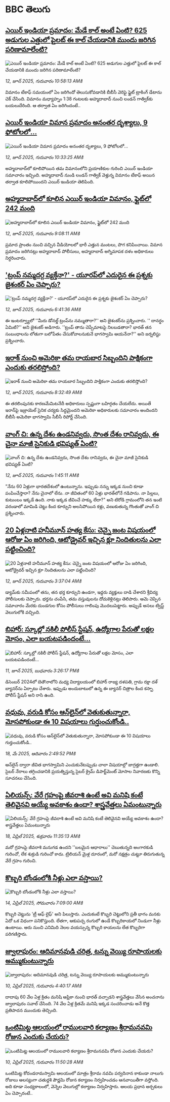 # BBC తెలుగు## [ఎయిర్ ఇండియా ప్రమాదం: మేడే కాల్ అంటే ఏంటి? 625 అడుగుల ఎత్తులో పైలట్ ఈ కాల్ చేయడానికి ముందు జరిగిన పరిణామాలేంటి? ](https://www.bbc.com/telugu/articles/cg71xy504vro?at_campaign=githubrss)![ఎయిర్ ఇండియా ప్రమాదం: మేడే కాల్ అంటే ఏంటి? 625 అడుగుల ఎత్తులో పైలట్ ఈ కాల్ చేయడానికి ముందు జరిగిన పరిణామాలేంటి? ](https://ichef.bbci.co.uk/ace/standard/240/cpsprodpb/ab94/live/b5b43860-4778-11f0-84b6-6bf0f66205f1.jpg)_12, జూన్ 2025, గురువారం 10:58:13 AMకి_విమానం టేకాఫ్ సమయంలో ఏం జరిగిందో తెలుసుకోవడానికి బీబీసీ వెరిఫై ఫ్లైట్ ట్రాకింగ్ డేటాను చెక్ చేసింది. విమానం మధ్యాహ్నం 1:38 గంటలకు అహ్మదాబాద్ నుంచి లండన్ గాత్విక్‌కు బయలుదేరింది. ఆ తర్వాత ఏం జరిగిందంటే..## [ఎయిర్ ఇండియా విమాన ప్రమాదం అనంతర దృశ్యాలు, 9 ఫోటోలలో...](https://www.bbc.com/telugu/articles/c2490g9q4eqo?at_campaign=githubrss)![ఎయిర్ ఇండియా విమాన ప్రమాదం అనంతర దృశ్యాలు, 9 ఫోటోలలో...](https://ichef.bbci.co.uk/ace/standard/240/cpsprodpb/7568/live/72701000-4783-11f0-84b6-6bf0f66205f1.jpg)_12, జూన్ 2025, గురువారం 10:33:25 AMకి_అహ్మదాబాద్‌లో కూలిపోయిన తమ విమానంలోని ప్రయాణికుల గురించి ఎయిర్ ఇండియా సమాచారం ఇచ్చింది. అహ్మదాబాద్ నుండి లండన్ గాత్విక్ వెళ్తున్న విమానం టేకాఫ్ అయిన తర్వాత కూలిపోయిందని ఎయిర్ ఇండియా తెలిపింది.## [అహ్మదాబాద్‌లో కూలిన ఎయిర్ ఇండియా విమానం, ఫ్లైట్‌లో 242 మంది ](https://www.bbc.com/telugu/articles/cre9y3px2rdo?at_campaign=githubrss)![అహ్మదాబాద్‌లో కూలిన ఎయిర్ ఇండియా విమానం, ఫ్లైట్‌లో 242 మంది ](https://ichef.bbci.co.uk/ace/standard/240/cpsprodpb/4349/live/506c12c0-476e-11f0-9471-e380f647874e.png)_12, జూన్ 2025, గురువారం 9:08:11 AMకి_ప్రమాద ప్రాంతం నుంచి వచ్చిన వీడియోలలో భారీ ఎత్తున మంటలు, పొగ కనిపించాయి. విమాన ప్రమాదం జరిగినట్లు అహ్మదాబాద్ పోలీసులు, అహ్మదాబాద్ అగ్నిమాపక దళం  అధికారులు నిర్ధరించారు.## ['ట్రంప్ నమ్మదగ్గ వ్యక్తేనా?' - యూరప్‌లో ఎదురైన ఈ ప్రశ్నకు జైశంకర్ ఏం చెప్పారు? ](https://www.bbc.com/telugu/articles/cqxenzvqv88o?at_campaign=githubrss)!['ట్రంప్ నమ్మదగ్గ వ్యక్తేనా?' - యూరప్‌లో ఎదురైన ఈ ప్రశ్నకు జైశంకర్ ఏం చెప్పారు? ](https://ichef.bbci.co.uk/ace/standard/240/cpsprodpb/d0cb/live/5f7e4fa0-474e-11f0-bbaa-4bc03e0665b7.jpg)_12, జూన్ 2025, గురువారం 6:41:36 AMకి_ఈ ఇంటర్వ్యూలో  ''మీరు డోనల్డ్ ట్రంప్‌ను నమ్ముతారా?'' అని జైశంకర్‌ను ప్రశ్నించారు. 
'' దానర్థం ఏమిటి?'' అని జైశంకర్ అడిగారు.
''ట్రంప్ తాను చెప్పేమాటపై  నిలబడతారా? భారత్ తన సంబంధాలను లోతుగా బలోపేతం చేసుకోవాలనుకునే భాగస్వామి ఆయనేనా?'' అని జర్నలిస్టు ప్రశ్నించారు.## [ఇరాక్‌ నుంచి అమెరికా తమ రాయబార సిబ్బందిని పాక్షికంగా ఎందుకు తరలిస్తోంది? ](https://www.bbc.com/telugu/articles/cj6rj9zx02lo?at_campaign=githubrss)![ఇరాక్‌ నుంచి అమెరికా తమ రాయబార సిబ్బందిని పాక్షికంగా ఎందుకు తరలిస్తోంది? ](https://ichef.bbci.co.uk/ace/standard/240/cpsprodpb/4894/live/ca2d4df0-475e-11f0-af7d-d7c0845357d2.jpg)_12, జూన్ 2025, గురువారం 8:32:49 AMకి_ఈ తరలింపునకు కారణమేమిటనేదీ అధికారులు స్పష్టంగా బహిర్గతం చేయలేదు. అయితే ఇరాన్‌పై ఇజ్రాయెల్ సైనిక చర్యకు సిద్ధమైందని  అమెరికా అధికారులకు సమాచారం అందిందని  బీబీసీ అమెరికా భాగస్వామి  సీబీసీ రిపోర్ట్ చేసింది.## [వాంగ్ చి: ఉన్న దేశం ఉండనివ్వదు, సొంత దేశం రానివ్వదు, ఈ చైనా మాజీ సైనికుడి భవిష్యత్ ఏంటి?](https://www.bbc.com/telugu/articles/czxylvy6y5wo?at_campaign=githubrss)![వాంగ్ చి: ఉన్న దేశం ఉండనివ్వదు, సొంత దేశం రానివ్వదు, ఈ చైనా మాజీ సైనికుడి భవిష్యత్ ఏంటి?](https://ichef.bbci.co.uk/ace/standard/240/cpsprodpb/d3fb/live/16f3f760-46ce-11f0-9471-e380f647874e.jpg)_12, జూన్ 2025, గురువారం 1:45:11 AMకి_"నేను 60 ఏళ్లుగా భారతదేశంలో ఉంటున్నాను. ఇప్పుడు నన్ను ఇక్కడ నుంచి కూడా పంపించేస్తారా? నేను చైనాలో లేను. నా జీవితంలో 60 ఏళ్లు భారత్‌లోనే గడిపాను. నా పిల్లలు, కుటుంబం ఇక్కడే ఉంది. నాకు ఇక్కడ జీవించే హక్కు లేదా?" అని టిరోడి గ్రామంలోని తన ఇంటి వరండాలో మామిడి చెట్టు కింద కూర్చుని అలసిపోయిన కళ్లు, వణుకుతున్న గొంతుతో వాంగ్ చి ప్రశ్నించారు.## [20 ఏళ్లనాటి హనీమూన్ హత్య కేసు: చెన్నై జంట విషయంలో ఆరోజు ఏం జరిగింది, ఆటోడ్రైవర్ ఇచ్చిన క్లూ నిందితులను ఎలా పట్టించింది? ](https://www.bbc.com/telugu/articles/cx2r8xyxgldo?at_campaign=githubrss)![20 ఏళ్లనాటి హనీమూన్ హత్య కేసు: చెన్నై జంట విషయంలో ఆరోజు ఏం జరిగింది, ఆటోడ్రైవర్ ఇచ్చిన క్లూ నిందితులను ఎలా పట్టించింది? ](https://ichef.bbci.co.uk/ace/standard/240/cpsprodpb/da9c/live/c5f68610-4732-11f0-84b6-6bf0f66205f1.jpg)_12, జూన్ 2025, గురువారం 3:37:04 AMకి_డ్యామ్‌కు సమీపంలో తను, తన భర్త కూర్చుని ఉండగా, ఇద్దరు వ్యక్తులు దాడి చేశారని శ్రీవిద్య పోలీసులకు చెప్పారు.  భర్తను చంపేసి, తమ వస్తువులను దోచుకెళ్లినట్లు తెలిపారు. ఆమె చెప్పిన సమాచారం మేరకు దుండగుల కోసం పోలీసులు గాలింపు మొదలుపెట్టారు. అప్పుడే అసలు ట్విస్ట్ వెలుగులోకి వచ్చింది.## [బిహార్: స్కూల్లో నకిలీ పోలీస్ స్టేషన్‌,   ఉద్యోగాల పేరుతో లక్షల మోసం, ఎలా బయటపడిందంటే...](https://www.bbc.com/telugu/articles/clyg02xnjdyo?at_campaign=githubrss)![బిహార్: స్కూల్లో నకిలీ పోలీస్ స్టేషన్‌,   ఉద్యోగాల పేరుతో లక్షల మోసం, ఎలా బయటపడిందంటే...](https://ichef.bbci.co.uk/ace/standard/240/cpsprodpb/5a35/live/56f37e40-46d2-11f0-9471-e380f647874e.jpg)_11, జూన్ 2025, బుధవారం 3:26:17 PMకి_డిసెంబర్ 2024లో బెతౌనాలోని మధ్య విద్యాలయంలో బిహార్ రాజ్య దళపతి, గ్రామ రక్షా దళ్ బ్యానర్‌ను ఏర్పాటు చేశారు. ఇప్పుడు అందుబాటులో ఉన్న ఈ బ్యానర్ చిత్రాల కింద కస్బా పోలీస్ స్టేషన్ అని రాసి ఉంది.## [వధువు, వరుడి కోసం ఆన్‌లైన్‌లో వెతుకుతున్నారా, మోసపోకుండా ఈ 10 విషయాలు గుర్తుంచుకోండి..](https://www.bbc.com/telugu/articles/c5yrny82136o?at_campaign=githubrss)![వధువు, వరుడి కోసం ఆన్‌లైన్‌లో వెతుకుతున్నారా, మోసపోకుండా ఈ 10 విషయాలు గుర్తుంచుకోండి..](https://ichef.bbci.co.uk/ace/standard/240/cpsprodpb/74cc/live/3f04f8a0-28fe-11f0-8c66-ebf25fc2cfef.jpg)_18, మే 2025, ఆదివారం 2:49:52 PMకి_ఆన్‌లైన్ ద్వారా జీవిత భాగస్వామిని ఎంచుకునేటప్పుడు చాలా విషయాల్లో జాగ్రత్తగా ఉండాలి. సైబర్ నేరాలు తగ్గించడానికి ప్రయత్నిస్తున్న సైబర్ క్రైమ్ డిపార్ట్‌మెంట్ మోసాల నివారణకు కొన్ని సూచనలు చేసింది.## [ఏలియన్స్: వేరే గ్రహంపై జీవరాశి ఉంటే అవి మనిషి కంటే తెలివైనవి అయ్యే అవకాశం ఉందా? శాస్త్రవేత్తలు ఏమంటున్నారు](https://www.bbc.com/telugu/articles/cn7xelz1r85o?at_campaign=githubrss)![ఏలియన్స్: వేరే గ్రహంపై జీవరాశి ఉంటే అవి మనిషి కంటే తెలివైనవి అయ్యే అవకాశం ఉందా? శాస్త్రవేత్తలు ఏమంటున్నారు](https://ichef.bbci.co.uk/ace/standard/240/cpsprodpb/b07b/live/a29a56f0-1b9b-11f0-a455-cf1d5f751d2f.png)_18, ఏప్రిల్ 2025, శుక్రవారం 11:35:13 AMకి_మరో గ్రహంపై జీవరాశి మనుగడ ఉందని ''బలమైన ఆధారాలు'' చెబుతున్నది అంగారకుడి గురించో, లేక శుక్రుడి గురించో కాదు. ట్రిలియన్ మైళ్ల దూరంలో, మరో నక్షత్రం చుట్టూ తిరుగుతున్న వేరే గ్రహం గురించి.## [కొబ్బరి బోండంలోకి నీళ్లు ఎలా వస్తాయి?](https://www.bbc.com/telugu/articles/czjn4mzxxy8o?at_campaign=githubrss)![కొబ్బరి బోండంలోకి నీళ్లు ఎలా వస్తాయి?](https://ichef.bbci.co.uk/ace/standard/240/cpsprodpb/46c5/live/684a55e0-18fd-11f0-8b11-7756b7b808cc.jpg)_14, ఏప్రిల్ 2025, సోమవారం 7:09:00 AMకి_కొబ్బరి చెట్టును 'ట్రీ ఆఫ్ లైఫ్' అని పిలుస్తారు. ఎందుకంటే కొబ్బరి చెట్టులోని ప్రతీ భాగం మనకు ఏదో ఒక విధంగా పనికొస్తుంది. లేతగా, ఆకుపచ్చ రంగులో ఉండే కొబ్బరికాయలో నిండుగా నీళ్లు ఉంటాయి. ఆరు నుంచి ఎనిమిది నెలల వయస్సున్న కొబ్బరి కాయలను లేత కొబ్బరిగా పరిగణిస్తారు.## [జ్వాలాపురం: ఆదిమానవుడి చరిత్ర, టన్ను వెయ్యి రూపాయలకు అమ్ముకుంటున్నారు ](https://www.bbc.com/telugu/articles/creqqnwdd5qo?at_campaign=githubrss)![జ్వాలాపురం: ఆదిమానవుడి చరిత్ర, టన్ను వెయ్యి రూపాయలకు అమ్ముకుంటున్నారు ](https://ichef.bbci.co.uk/ace/standard/240/cpsprodpb/765e/live/b472e2d0-15b4-11f0-842b-a7355694993d.jpg)_10, ఏప్రిల్ 2025, గురువారం 4:40:17 AMకి_దాదాపు 60 వేల ఏళ్ల క్రితం మనిషి ఆఫ్రికా నుంచి భారత్ వచ్చాడని శాస్త్రవేత్తలు వేసిన అంచనాను జ్వాలాపురం సవాల్ చేసింది. 74 వేల ఏళ్ల క్రితమే మనిషి ఇక్కడ సంచరించాడు అనే కొత్త ప్రతిపాదన ముందుకు తెచ్చింది.## [ఒంటిమిట్ట ఆలయంలో రాములవారి కల్యాణం శ్రీరామనవమి రోజున ఎందుకు చేయరు?](https://www.bbc.com/telugu/articles/ce822j5e465o?at_campaign=githubrss)![ఒంటిమిట్ట ఆలయంలో రాములవారి కల్యాణం శ్రీరామనవమి రోజున ఎందుకు చేయరు?](https://ichef.bbci.co.uk/ace/standard/240/cpsprodpb/fed5/live/25534d40-1601-11f0-b58a-6113af226972.jpg)_10, ఏప్రిల్ 2025, గురువారం 11:50:28 AMకి_ఒంటిమిట్ట కోదండరామస్వామి ఆలయంలో మాత్రం శ్రీరామ నవమి పర్వదినాన కాకుండా నాలుగు రోజులు ఆలస్యంగా చతుర్దశి పౌర్ణమి రోజున కల్యాణం నిర్వహించడం ఆనవాయితీగా వస్తోంది. అది కూడా సంధ్యకాలంలో, వెన్నెల వెలుగుల్లో కల్యాణం నిర్వహిస్తారు. ఆలయ ప్రధాన అర్చకులు ఏం చెప్పారంటే..